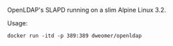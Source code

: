 OpenLDAP's SLAPD running on a slim Alpine Linux 3.2.

Usage:
```
docker run -itd -p 389:389 dweomer/openldap
```
